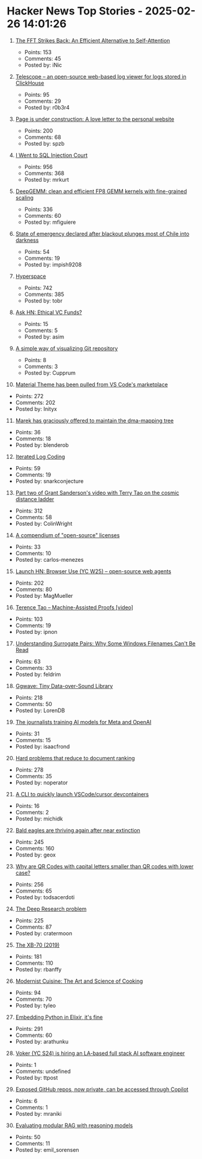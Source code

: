 # Hacker News Top Stories - 2025-02-26 14:01:26

1. [The FFT Strikes Back: An Efficient Alternative to Self-Attention](https://arxiv.org/abs/2502.18394)
   - Points: 153
   - Comments: 45
   - Posted by: iNic

2. [Telescope – an open-source web-based log viewer for logs stored in ClickHouse](https://github.com/iamtelescope/telescope)
   - Points: 95
   - Comments: 29
   - Posted by: r0b3r4

3. [Page is under construction: A love letter to the personal website](https://localghost.dev/blog/this-page-is-under-construction/)
   - Points: 200
   - Comments: 68
   - Posted by: spzb

4. [I Went to SQL Injection Court](https://sockpuppet.org/blog/2025/02/09/fixing-illinois-foia/)
   - Points: 956
   - Comments: 368
   - Posted by: mrkurt

5. [DeepGEMM: clean and efficient FP8 GEMM kernels with fine-grained scaling](https://github.com/deepseek-ai/DeepGEMM)
   - Points: 336
   - Comments: 60
   - Posted by: mfiguiere

6. [State of emergency declared after blackout plunges most of Chile into darkness](https://www.cnn.com/2025/02/25/americas/chile-blackout-14-regions-intl-latam/index.html)
   - Points: 54
   - Comments: 19
   - Posted by: impish9208

7. [Hyperspace](https://hypercritical.co/2025/02/25/hyperspace)
   - Points: 742
   - Comments: 385
   - Posted by: tobr

8. [Ask HN: Ethical VC Funds?](undefined)
   - Points: 15
   - Comments: 5
   - Posted by: asim

9. [A simple way of visualizing Git repository](https://cupprum.github.io/git-render/)
   - Points: 8
   - Comments: 3
   - Posted by: Cupprum

10. [Material Theme has been pulled from VS Code's marketplace](https://github.com/material-theme/vsc-material-theme/discussions/1313)
   - Points: 272
   - Comments: 202
   - Posted by: Inityx

11. [Marek has graciously offered to maintain the dma-mapping tree](https://lore.kernel.org/lkml/20250224162724.349679-1-hch@lst.de/)
   - Points: 36
   - Comments: 18
   - Posted by: blenderob

12. [Iterated Log Coding](https://adamscherlis.github.io/blog/iterlog-coding/)
   - Points: 59
   - Comments: 19
   - Posted by: snarkconjecture

13. [Part two of Grant Sanderson's video with Terry Tao on the cosmic distance ladder](https://mathstodon.xyz/@tao/114054291471216181)
   - Points: 312
   - Comments: 58
   - Posted by: ColinWright

14. [A compendium of "open-source" licenses](https://github.com/ErikMcClure/bad-licenses)
   - Points: 33
   - Comments: 10
   - Posted by: carlos-menezes

15. [Launch HN: Browser Use (YC W25) – open-source web agents](https://github.com/browser-use/browser-use)
   - Points: 202
   - Comments: 80
   - Posted by: MagMueller

16. [Terence Tao – Machine-Assisted Proofs [video]](https://www.youtube.com/watch?v=5ZIIGLiQWNM)
   - Points: 103
   - Comments: 19
   - Posted by: ipnon

17. [Understanding Surrogate Pairs: Why Some Windows Filenames Can't Be Read](https://zaferbalkan.com/surrogates/)
   - Points: 63
   - Comments: 33
   - Posted by: feldrim

18. [Ggwave: Tiny Data-over-Sound Library](https://github.com/ggerganov/ggwave)
   - Points: 218
   - Comments: 50
   - Posted by: LorenDB

19. [The journalists training AI models for Meta and OpenAI](https://www.niemanlab.org/2025/02/meet-the-journalists-training-ai-models-for-meta-and-openai/)
   - Points: 31
   - Comments: 15
   - Posted by: isaacfrond

20. [Hard problems that reduce to document ranking](https://noperator.dev/posts/document-ranking-for-complex-problems/)
   - Points: 278
   - Comments: 35
   - Posted by: noperator

21. [A CLI to quickly launch VSCode/cursor devcontainers](https://github.com/michidk/vscli)
   - Points: 16
   - Comments: 2
   - Posted by: michidk

22. [Bald eagles are thriving again after near extinction](https://www.newsweek.com/bald-eagles-back-brink-extinction-2025097)
   - Points: 245
   - Comments: 160
   - Posted by: geox

23. [Why are QR Codes with capital letters smaller than QR codes with lower case?](https://shkspr.mobi/blog/2025/02/why-are-qr-codes-with-capital-letters-smaller-than-qr-codes-with-lower-case-letters/)
   - Points: 256
   - Comments: 65
   - Posted by: todsacerdoti

24. [The Deep Research problem](https://www.ben-evans.com/benedictevans/2025/2/17/the-deep-research-problem)
   - Points: 225
   - Comments: 87
   - Posted by: cratermoon

25. [The XB-70 (2019)](http://codex99.com/photography/the-xb70.html)
   - Points: 181
   - Comments: 110
   - Posted by: rbanffy

26. [Modernist Cuisine: The Art and Science of Cooking](https://modernistcuisine.com/books/modernist-cuisine/)
   - Points: 94
   - Comments: 70
   - Posted by: tyleo

27. [Embedding Python in Elixir, it's fine](https://dashbit.co/blog/running-python-in-elixir-its-fine)
   - Points: 291
   - Comments: 60
   - Posted by: arathunku

28. [Voker (YC S24) is hiring an LA-based full stack AI software engineer](https://www.linkedin.com/jobs/view/4165715593)
   - Points: 1
   - Comments: undefined
   - Posted by: ttpost

29. [Exposed GitHub repos, now private, can be accessed through Copilot](https://techcrunch.com/2025/02/26/thousands-of-exposed-github-repos-now-private-can-still-be-accessed-through-copilot/)
   - Points: 6
   - Comments: 1
   - Posted by: mraniki

30. [Evaluating modular RAG with reasoning models](https://www.kapa.ai/blog/evaluating-modular-rag-with-reasoning-models)
   - Points: 50
   - Comments: 11
   - Posted by: emil_sorensen

